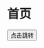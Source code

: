 <!DOCTYPE html>
<html lang="zh-CN">
<head>
    <meta charset="UTF-8">
    <meta http-equiv="X-UA-Compatible" content="IE=edge">
    <meta name="viewport" content="width=device-width, initial-scale=1.0">
</head>
<body>
    <h1>首页</h1>
    <button onclick="window.location.href='https://tntfish.github.io/';">
        点击跳转
    </button>
</body>
</html>
